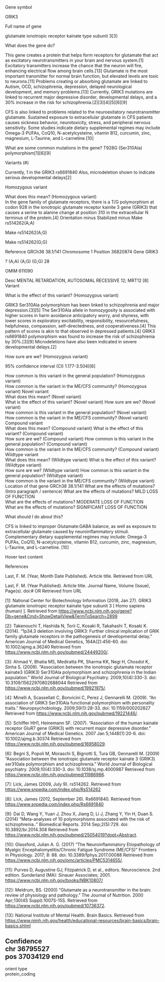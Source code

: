 Gene symbol	

GRIK3

Full name of gene

glutamate ionotropic receptor kainate type subunit 3[3]

What does the gene do?	

This gene creates a protein that helps form receptors for glutamate that act as excitatory neurotransmitters in your brain and nervous system.[1]  Excitatory transmitters increase the chance that the neuron will fire, enhancing electrical flow among brain cells.[13]  Glutamate is the most important transmitter for normal brain function, but elevated levels are toxic to neurons.[11]  Problems creating or absorbing glutamate are linked to Autism, OCD, schizophrenia, depression, delayed neurological development, and memory problems.[13]  Currently, GRIK3 mutations are linked to recurrent major depressive disorder, developmental delays, and a 30% increase in the risk for schizophrenia.[2][3][4][5][6][9]

CFS is also linked to problems related to the neuroexitatory neurotransmitter glutamate.  Sustained exposure to extracellular glutamate in CFS patients causes sickness behavior, neurotoxicity, stress, and peripheral nervous sensitivity.  Some studies indicate dietary supplemental regimes may include Omega-3 PUFAs, CoQ10, N-acetylcysteine, vitamin B12, curcumin, zinc, magnesium, L-Taurine, and L-carnetine.[10]

What are some common mutations in the gene?	
T928G (Ser310Ala) polymorphism[1][6][9]

Variants (#)

Currently, 1 in the GRIK3 rs6691840
Also, microdeletion shown to indicate serious developmental delays[2]

Homozygous variant	

What does this mean? (Homozygous variant)	
In the gene family of glutamate receptors, there is a T/G polymorphism at codon 928 in the ionotropic glutamate receptor kainite 3 gene (GRIK3) that causes a serine to alanine change at position 310 in the extracellular N terminus of the protein.[4]
Orientation
minus
Stabilized
minus
Make rs514262(A;A)

Make rs514262(A;G)

Make rs514262(G;G)

Reference	GRCh38 38.1/141
Chromosome	1
Position	36820874
Gene	GRIK3

?
(A;A) (A;G) (G;G)	28

OMIM
611090

Desc	MENTAL RETARDATION, AUTOSOMAL RECESSIVE 12; MRT12
 [8] Variant	

What is the effect of this variant? (Homozygous variant)	

GRIK3 Ser310Ala polymorphism has been linked to schizophrenia and major depression.[3][5]  The Ser310Ala allele in homozygosity is associated with higher scores in harm avoidance anticipatory worry, and shyness, with lower scores in exploratory excitability, responsibility, resourcefulness, helpfulness, compassion, self-directedness, and cooperativeness.[4] This pattern of scores is akin to that observed in depressed patients.[4]  GRIK3 rs6691840 polymorphism was found to increase the risk of schizophrenia by 30%.[3][9]  Microdeletions have also been indicated in severe developmental delays.[2]

How sure are we? (Homozygous variant)	

95% confidence interval (CI) 1.177-3.504)[6]

How common is this variant in the general population? (Homozygous variant)	
How common is the variant in the ME/CFS community? (Homozygous variant)	
Novel variant	
What does this mean? (Novel variant)	
What is the effect of this variant? (Novel variant)	How sure are we? (Novel variant)	
How common is this variant in the general population? (Novel variant)	
How common is the variant in the ME/CFS community? (Novel variant)	
Compound variant	
What does this mean? (Compound variant)	
What is the effect of this variant? (Compound variant)	
How sure are we? (Compound variant)	
How common is this variant in the general population? (Compound variant)	
How common is the variant in the ME/CFS community? (Compound variant)	
Wildtype variant	
What does this mean? (Wildtype variant)	
What is the effect of this variant? (Wildtype variant)	
How sure are we? (Wildtype variant)	
How common is this variant in the general population? (Wildtype variant)	
How common is the variant in the ME/CFS community? (Wildtype variant)	
Location of that gene
GRCh38 38.1/141
What are the effects of mutations? (Intro paragraph / sentence)	
What are the effects of mutations? 
MILD LOSS OF FUNCTION	
What are the effects of mutations? 
MODERATE LOSS OF FUNCTION	
What are the effects of mutations? 
SIGNIFICANT LOSS OF FUNCTION	

What should I do about this? 

CFS is linked to improper Glutamate:GABA balance, as well as exposure to extracellular glutamate caused by neuroinflammatory stimuli.  Complementary dietary supplemental regimes may include: Omega-3 PUFAs, CoQ10, N-acetylcysteine, vitamin B12, curcumin, zinc, magnesium, L-Taurine, and L-carnetine. [10]	

Hover text content	

References	

Last, F. M. (Year, Month Date Published). Article title. Retrieved from URL

Last, F. M. (Year Published). Article title. Journal Name, Volume (Issue), Page(s). doi:# OR Retrieved from URL

[1]: National Center for Biotechnology Information (2018, Jan 27). GRIK3 glutamate ionotropic receptor kainate type subunit 3 [ Homo sapiens (human) ]. Retrieved from https://www.ncbi.nlm.nih.gov/gene?Db=gene&Cmd=ShowDetailView&TermToSearch=2899

[2]: Takenouchi T, Hashida N, Torii C, Kosaki R, Takahashi T, Kosaki K. (2014). “1p34.3 deletion involving GRIK3: Further clinical implication of GRIK family glutamate receptors in the pathogenesis of developmental delay.” American Journal of Medical Genetics, 164A(2):456-60. doi: 10.1002/ajmg.a.36240 Retrieved from https://www.ncbi.nlm.nih.gov/pubmed/24449200/.

[3]: Ahmad Y, Bhatia MS, Mediratta PK, Sharma KK, Negi H, Chosdol K, Sinha S. (2009). “Association between the ionotropic glutamate receptor kainate3 (GRIK3) Ser310Ala polymorphism and schizophrenia in the Indian population.” World Journal of Biological Psychiatry. 2009;10(4):330-3. doi: 10.3109/15622970802688044 Retrieved from https://www.ncbi.nlm.nih.gov/pubmed/19921975/.

[4]: Minelli A, Scassellati C, Bonvicini C, Perez J, Gennarelli M. (2009). “An association of GRIK3 Ser310Ala functional polymorphism with personality traits.” Neuropsychobiology. 2009;59(1):28-33. doi: 10.1159/000202827 Retrieved from https://www.ncbi.nlm.nih.gov/pubmed/19221446/.

[5]: Schiffer HH1, Heinemann SF. (2007). “Association of the human kainate receptor GluR7 gene (GRIK3) with recurrent major depressive disorder.” American Journal of Medical Genetics. 2007 Jan 5;144B(1):20-6. doi: 10.1002/ajmg.b.30374 Retrieved from https://www.ncbi.nlm.nih.gov/pubmed/16958029.

[6]: Begni S, Popoli M, Moraschi S, Bignotti S, Tura GB, Gennarelli M. (2009) “Association between the ionotropic glutamate receptor kainate 3 (GRIK3) ser310ala polymorphism and schizophrenia.” World Journal of Biological psychiatry. 2009;10(4):330-3. doi: 10.1038/sj.mp.4000987 Retrieved from https://www.ncbi.nlm.nih.gov/pubmed/11986986.

[7]: Lick, James (2009, July 9). rs514262. Retrieved from https://www.snpedia.com/index.php/Rs514262

[8]: Lick, James (2012, September 26). Rs6691840. Retrieved from https://www.snpedia.com/index.php/Rs6691840

[9]: Dai D, Wang Y, Yuan J, Zhou X, Jiang D, Li J, Zhang Y, Yin H, Duan S. (2014) “Meta-analyses of 10 polymorphisms associated with the risk of schizophrenia..” Biomedical Reports. 2014 Sep;2(5):729. doi: 10.3892/br.2014.308 Retrieved from https://www.ncbi.nlm.nih.gov/pubmed/25054019?dopt=Abstract.

[10]: Glassford, Julian A. G. (2017) “The Neuroinflammatory Etiopathology of Myalgic Encephalomyelitis/Chronic Fatigue Syndrome (ME/CFS)” Frontiers in Physiology. 2017; 8: 88. doi: 10.3389/fphys.2017.00088 Retrieved from https://www.ncbi.nlm.nih.gov/pmc/articles/PMC5314655/.

[11]: Purves D, Augustine GJ, Fitzpatrick D, et al., editors. Neuroscience. 2nd edition. Sunderland (MA): Sinauer Associates; 2001. https://www.ncbi.nlm.nih.gov/books/NBK10807/

[12]: Meldrum, BS. (2000) “Glutamate as a neurotransmitter in the brain: review of physiology and pathology.” The Journal of Nutrition. 2000 Apr;130(4S Suppl):1007S-15S. Retrieved from https://www.ncbi.nlm.nih.gov/pubmed/10736372.

[13]: National Institute of Mental Health. Brain Basics. Retrieved from https://www.nimh.nih.gov/health/educational-resources/brain-basics/brain-basics.shtml

Confidence	
chr	
36795527	
pos	
37034129
end	
-
orient	type	
protein_coding														
